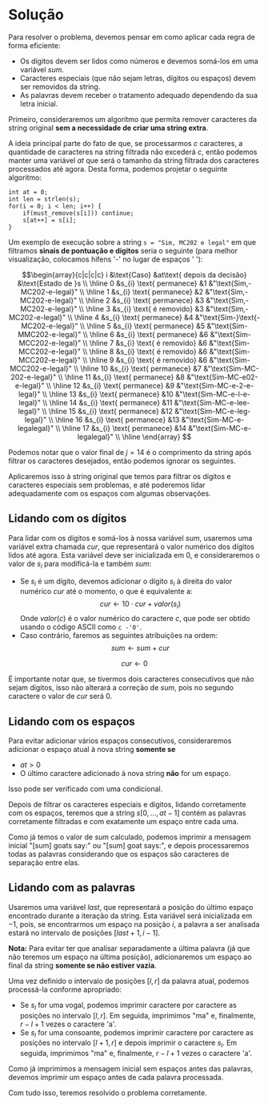 # Solução

Para resolver o problema, devemos pensar em como aplicar cada regra de forma eficiente:

- Os dígitos devem ser lidos como números e devemos somá-los em uma variável $sum$.
- Caracteres especiais (que não sejam letras, dígitos ou espaços) devem ser removidos da string.
- As palavras devem receber o tratamento adequado dependendo da sua letra inicial.

Primeiro, consideraremos um algoritmo que permita remover caracteres da string original **sem a necessidade de criar uma string extra**.

A ideia principal parte do fato de que, se processarmos $c$ caracteres, a quantidade de caracteres na string filtrada não excederá $c$, então podemos manter uma variável $at$ que será o tamanho da string filtrada dos caracteres processados até agora. Desta forma, podemos projetar o seguinte algoritmo:

```
int at = 0;
int len = strlen(s);
for(i = 0; i < len; i++) {
	if(must_remove(s[i])) continue;
	s[at++] = s[i];
}
```

Um exemplo de execução sobre a string `s = "Sim, MC202 e legal"` em que filtramos **sinais de pontuação e dígitos** seria o seguinte (para melhor visualização, colocamos hifens '-' no lugar de espaços ' '):

$$\begin{array}{c|c|c|c}
i &\text{Caso} &at\text{ depois da decisão} &\text{Estado de }s \\ \hline
0 &s_{i} \text{ permanece} &1 &"\text{Sim,-MC202-e-legal}" \\ \hline
1 &s_{i} \text{ permanece} &2 &"\text{Sim,-MC202-e-legal}" \\ \hline
2 &s_{i} \text{ permanece} &3 &"\text{Sim,-MC202-e-legal}" \\ \hline
3 &s_{i} \text{ é removido} &3 &"\text{Sim,-MC202-e-legal}" \\ \hline
4 &s_{i} \text{ permanece} &4 &"\text{Sim-}\text{-MC202-e-legal}" \\ \hline
5 &s_{i} \text{ permanece} &5 &"\text{Sim-MMC202-e-legal}" \\ \hline
6 &s_{i} \text{ permanece} &6 &"\text{Sim-MCC202-e-legal}" \\ \hline
7 &s_{i} \text{ é removido} &6 &"\text{Sim-MCC202-e-legal}" \\ \hline
8 &s_{i} \text{ é removido} &6 &"\text{Sim-MCC202-e-legal}" \\ \hline
9 &s_{i} \text{ é removido} &6 &"\text{Sim-MCC202-e-legal}" \\ \hline
10 &s_{i} \text{ permanece} &7 &"\text{Sim-MC-202-e-legal}" \\ \hline
11 &s_{i} \text{ permanece} &8 &"\text{Sim-MC-e02-e-legal}" \\ \hline
12 &s_{i} \text{ permanece} &9 &"\text{Sim-MC-e-2-e-legal}" \\ \hline
13 &s_{i} \text{ permanece} &10 &"\text{Sim-MC-e-l-e-legal}" \\ \hline
14 &s_{i} \text{ permanece} &11 &"\text{Sim-MC-e-lee-legal}" \\ \hline
15 &s_{i} \text{ permanece} &12 &"\text{Sim-MC-e-leg-legal}" \\ \hline
16 &s_{i} \text{ permanece} &13 &"\text{Sim-MC-e-legalegal}" \\ \hline
17 &s_{i} \text{ permanece} &14 &"\text{Sim-MC-e-legalegal}" \\ \hline
\end{array} $$

Podemos notar que o valor final de $j = 14$ é o comprimento da string após filtrar os caracteres desejados, então podemos ignorar os seguintes.

Aplicaremos isso à string original que temos para filtrar os dígitos e caracteres especiais sem problemas, e até poderemos lidar adequadamente com os espaços com algumas observações.

## Lidando com os dígitos

Para lidar com os dígitos e somá-los à nossa variável $sum$, usaremos uma variável extra chamada $cur$, que representará o valor numérico dos dígitos lidos até agora. Esta variável deve ser inicializada em $0$, e consideraremos o valor de $s_{i}$ para modificá-la e também $sum$:

- Se $s_{i}$ é um dígito, devemos adicionar o dígito $s_{i}$ à direita do valor numérico $cur$ até o momento, o que é equivalente a:
$$cur \gets  10\cdot cur + valor(s_{i})$$
Onde $valor(c)$ é o valor numérico do caractere $c$, que pode ser obtido usando o código ASCII como `c -'0'`.
- Caso contrário, faremos as seguintes atribuições na ordem:
$$sum \gets sum + cur$$

$$cur \gets  0$$

É importante notar que, se tivermos dois caracteres consecutivos que não sejam dígitos, isso não alterará a correção de $sum$, pois no segundo caractere o valor de $cur$ será $0$.

## Lidando com os espaços

Para evitar adicionar vários espaços consecutivos, consideraremos adicionar o espaço atual à nova string **somente se**

- $at > 0$
- O último caractere adicionado à nova string **não** for um espaço.

Isso pode ser verificado com uma condicional.

Depois de filtrar os caracteres especiais e dígitos, lidando corretamente com os espaços, teremos que a string $s[0,\ldots, at - 1]$ contém as palavras corretamente filtradas e com exatamente um espaço entre cada uma.

Como já temos o valor de $sum$ calculado, podemos imprimir a mensagem inicial "[sum] goats say:" ou "[sum] goat says:", e depois processaremos todas as palavras considerando que os espaços são caracteres de separação entre elas.

## Lidando com as palavras

Usaremos uma variável $last$, que representará a posição do último espaço encontrado durante a iteração da string. Esta variável será inicializada em $-1$, pois, se encontrarmos um espaço na posição $i$, a palavra a ser analisada estará no intervalo de posições $[last + 1, i - 1]$.

**Nota:** Para evitar ter que analisar separadamente a última palavra (já que não teremos um espaço na última posição), adicionaremos um espaço ao final da string **somente se não estiver vazia**.

Uma vez definido o intervalo de posições $[l, r]$ da palavra atual, podemos processá-la conforme apropriado:

- Se $s_{l}$ for uma vogal, podemos imprimir caractere por caractere as posições no intervalo $[l, r]$. Em seguida, imprimimos "ma" e, finalmente, $r - l + 1$ vezes o caractere 'a'.
- Se $s_{l}$ for uma consoante, podemos imprimir caractere por caractere as posições no intervalo $[l + 1, r]$ e depois imprimir o caractere $s_{l}$. Em seguida, imprimimos "ma" e, finalmente, $r - l + 1$ vezes o caractere 'a'.

Como já imprimimos a mensagem inicial sem espaços antes das palavras, devemos imprimir um espaço antes de cada palavra processada.

Com tudo isso, teremos resolvido o problema corretamente.